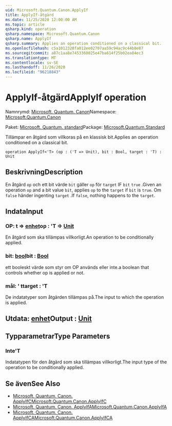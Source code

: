 ```yaml
---
uid: Microsoft.Quantum.Canon.ApplyIf
title: ApplyIf-åtgärd
ms.date: 11/25/2020 12:00:00 AM
ms.topic: article
qsharp.kind: operation
qsharp.namespace: Microsoft.Quantum.Canon
qsharp.name: ApplyIf
qsharp.summary: Applies an operation conditioned on a classical bit.
ms.openlocfilehash: c5a1012328fa012ee02707aa59c94ac9c44b8e87
ms.sourcegitcommit: a87c1aa8e7453360025e47ba614f25b02ea84ec3
ms.translationtype: MT
ms.contentlocale: sv-SE
ms.lasthandoff: 11/26/2020
ms.locfileid: "96218843"
---
```

# <a name="applyif-operation"></a><span data-ttu-id="3c582-102">ApplyIf-åtgärd</span><span class="sxs-lookup"><span data-stu-id="3c582-102">ApplyIf operation</span></span>

<span data-ttu-id="3c582-103">Namnrymd: [Microsoft. Quantum. Canon](xref:Microsoft.Quantum.Canon)</span><span class="sxs-lookup"><span data-stu-id="3c582-103">Namespace: [Microsoft.Quantum.Canon](xref:Microsoft.Quantum.Canon)</span></span>

<span data-ttu-id="3c582-104">Paket: [Microsoft. Quantum. standard](https://nuget.org/packages/Microsoft.Quantum.Standard)</span><span class="sxs-lookup"><span data-stu-id="3c582-104">Package: [Microsoft.Quantum.Standard](https://nuget.org/packages/Microsoft.Quantum.Standard)</span></span>


<span data-ttu-id="3c582-105">Tillämpar en åtgärd som villkoras på en klassisk bit.</span><span class="sxs-lookup"><span data-stu-id="3c582-105">Applies an operation conditioned on a classical bit.</span></span>

```qsharp
operation ApplyIf<'T> (op : ('T => Unit), bit : Bool, target : 'T) : Unit
```


## <a name="description"></a><span data-ttu-id="3c582-106">Beskrivning</span><span class="sxs-lookup"><span data-stu-id="3c582-106">Description</span></span>

<span data-ttu-id="3c582-107">En åtgärd `op` och ett bit värde `bit` gäller `op` för `target` IF `bit` `true` .</span><span class="sxs-lookup"><span data-stu-id="3c582-107">Given an operation `op` and a bit value `bit`, applies `op` to the `target` if `bit` is `true`.</span></span> <span data-ttu-id="3c582-108">Om `false` händer ingenting `target` .</span><span class="sxs-lookup"><span data-stu-id="3c582-108">If `false`, nothing happens to the `target`.</span></span>

## <a name="input"></a><span data-ttu-id="3c582-109">Indata</span><span class="sxs-lookup"><span data-stu-id="3c582-109">Input</span></span>

### <a name="op--t--unit"></a><span data-ttu-id="3c582-110">OP: t => [enhet](xref:microsoft.quantum.lang-ref.unit)</span><span class="sxs-lookup"><span data-stu-id="3c582-110">op : 'T => [Unit](xref:microsoft.quantum.lang-ref.unit)</span></span> 

<span data-ttu-id="3c582-111">En åtgärd som ska tillämpas villkorligt.</span><span class="sxs-lookup"><span data-stu-id="3c582-111">An operation to be conditionally applied.</span></span>


### <a name="bit--bool"></a><span data-ttu-id="3c582-112">bit: [bool](xref:microsoft.quantum.lang-ref.bool)</span><span class="sxs-lookup"><span data-stu-id="3c582-112">bit : [Bool](xref:microsoft.quantum.lang-ref.bool)</span></span>

<span data-ttu-id="3c582-113">ett booleskt värde som styr om OP används eller inte.</span><span class="sxs-lookup"><span data-stu-id="3c582-113">a boolean that controls whether op is applied or not.</span></span>


### <a name="target--t"></a><span data-ttu-id="3c582-114">mål: ' t</span><span class="sxs-lookup"><span data-stu-id="3c582-114">target : 'T</span></span>

<span data-ttu-id="3c582-115">De indatatyper som åtgärden tillämpas på.</span><span class="sxs-lookup"><span data-stu-id="3c582-115">The input to which the operation is applied.</span></span>



## <a name="output--unit"></a><span data-ttu-id="3c582-116">Utdata: [enhet](xref:microsoft.quantum.lang-ref.unit)</span><span class="sxs-lookup"><span data-stu-id="3c582-116">Output : [Unit](xref:microsoft.quantum.lang-ref.unit)</span></span>



## <a name="type-parameters"></a><span data-ttu-id="3c582-117">Typparametrar</span><span class="sxs-lookup"><span data-stu-id="3c582-117">Type Parameters</span></span>

### <a name="t"></a><span data-ttu-id="3c582-118">Inte</span><span class="sxs-lookup"><span data-stu-id="3c582-118">'T</span></span>

<span data-ttu-id="3c582-119">Indatatypen för den åtgärd som ska tillämpas villkorligt.</span><span class="sxs-lookup"><span data-stu-id="3c582-119">The input type of the operation to be conditionally applied.</span></span>

## <a name="see-also"></a><span data-ttu-id="3c582-120">Se även</span><span class="sxs-lookup"><span data-stu-id="3c582-120">See Also</span></span>

- [<span data-ttu-id="3c582-121">Microsoft. Quantum. Canon. ApplyIfC</span><span class="sxs-lookup"><span data-stu-id="3c582-121">Microsoft.Quantum.Canon.ApplyIfC</span></span>](xref:Microsoft.Quantum.Canon.ApplyIfC)
- [<span data-ttu-id="3c582-122">Microsoft. Quantum. Canon. ApplyIfA</span><span class="sxs-lookup"><span data-stu-id="3c582-122">Microsoft.Quantum.Canon.ApplyIfA</span></span>](xref:Microsoft.Quantum.Canon.ApplyIfA)
- [<span data-ttu-id="3c582-123">Microsoft. Quantum. Canon. ApplyIfCA</span><span class="sxs-lookup"><span data-stu-id="3c582-123">Microsoft.Quantum.Canon.ApplyIfCA</span></span>](xref:Microsoft.Quantum.Canon.ApplyIfCA)